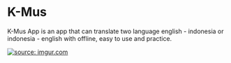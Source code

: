 # K-Mus
K-Mus App is an app that can translate two language english - indonesia or indonesia - english with offline, easy to use and practice. 

<a href="https://imgur.com/aNy6rUb"><img src="https://i.imgur.com/aNy6rUb.gif" title="source: imgur.com" /></a>

